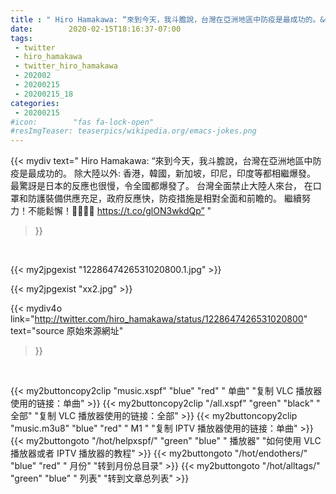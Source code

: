 ```yaml
---
title : " Hiro Hamakawa: “來到今天，我斗膽說，台灣在亞洲地區中防疫是最成功的。&#10;除大陸以外:&#10;香港，韓國，新加坡，印尼，印度等都相繼爆發。&#10;最驚訝是日本的反應也很慢，令全國都爆發了。&#10;台灣全面禁止大陸人來台，&#10;在口罩和防護裝備供應充足，政府反應快，防疫措施是相對全面和前瞻的。&#10;繼續努力！不能鬆懈！👏🏻💪🏽 https://t.co/glON3wkdQp”  "
date:        2020-02-15T18:16:37-07:00
tags:
 - twitter
 - hiro_hamakawa
 - twitter_hiro_hamakawa
 - 202002
 - 20200215
 - 20200215_18
categories:
 - 20200215
#icon:        "fas fa-lock-open"
#resImgTeaser: teaserpics/wikipedia.org/emacs-jokes.png
---
```


{{< mydiv text=" Hiro Hamakawa: “來到今天，我斗膽說，台灣在亞洲地區中防疫是最成功的。&#10;除大陸以外:&#10;香港，韓國，新加坡，印尼，印度等都相繼爆發。&#10;最驚訝是日本的反應也很慢，令全國都爆發了。&#10;台灣全面禁止大陸人來台，&#10;在口罩和防護裝備供應充足，政府反應快，防疫措施是相對全面和前瞻的。&#10;繼續努力！不能鬆懈！👏🏻💪🏽 https://t.co/glON3wkdQp”  "
>}}
<br>


 {{< my2jpgexist "1228647426531020800.1.jpg" >}}<br> 

{{< my2jpgexist "xx2.jpg" >}}<br>


{{< mydiv4o link="http://twitter.com/hiro_hamakawa/status/1228647426531020800"
text="source 原始來源網址"
>}}


<br>



{{< my2buttoncopy2clip "music.xspf"        "blue"   "red"    " 单曲"  "复制 VLC 播放器使用的链接：单曲" >}} {{< my2buttoncopy2clip "/all.xspf"         "green"  "black"  " 全部"  "复制 VLC 播放器使用的链接：全部" >}} {{< my2buttoncopy2clip "music.m3u8"        "blue"   "red"    " M1 "    "复制 IPTV 播放器使用的链接：单曲" >}} {{< my2buttongoto      "/hot/helpxspf/"    "green"  "blue"   " 播放器" "如何使用 VLC 播放器或者 IPTV 播放器的教程" >}} {{< my2buttongoto      "/hot/endothers/"   "blue"   "red"    " 月份"   "转到月份总目录" >}} {{< my2buttongoto      "/hot/alltags/"     "green"  "blue"   " 列表"   "转到文章总列表" >}} 
